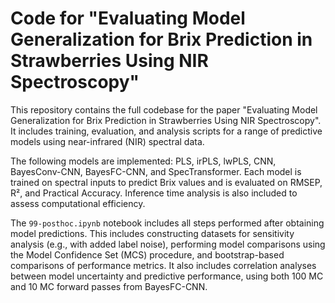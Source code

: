 # Code for "Evaluating Model Generalization for Brix Prediction in Strawberries Using NIR Spectroscopy"

This repository contains the full codebase for the paper "Evaluating Model Generalization for Brix Prediction in Strawberries Using NIR Spectroscopy". It includes training, evaluation, and analysis scripts for a range of predictive models using near-infrared (NIR) spectral data.

The following models are implemented: PLS, irPLS, lwPLS, CNN, BayesConv-CNN, BayesFC-CNN, and SpecTransformer. Each model is trained on spectral inputs to predict Brix values and is evaluated on RMSEP, R², and Practical Accuracy. Inference time analysis is also included to assess computational efficiency.

The `99-posthoc.ipynb` notebook includes all steps performed after obtaining model predictions. This includes constructing datasets for sensitivity analysis (e.g., with added label noise), performing model comparisons using the Model Confidence Set (MCS) procedure, and bootstrap-based comparisons of performance metrics. It also includes correlation analyses between model uncertainty and predictive performance, using both 100 MC and 10 MC forward passes from BayesFC-CNN.
